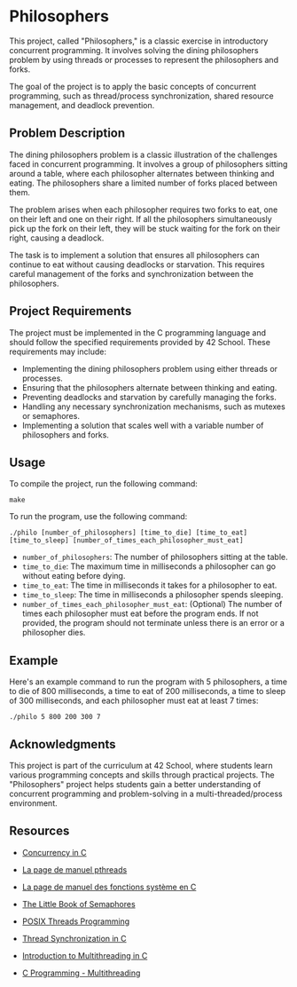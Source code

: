 # Philosophers

This project, called "Philosophers," is a classic exercise in introductory concurrent programming. It involves solving the dining philosophers problem by using threads or processes to represent the philosophers and forks.

The goal of the project is to apply the basic concepts of concurrent programming, such as thread/process synchronization, shared resource management, and deadlock prevention.

## Problem Description

The dining philosophers problem is a classic illustration of the challenges faced in concurrent programming. It involves a group of philosophers sitting around a table, where each philosopher alternates between thinking and eating. The philosophers share a limited number of forks placed between them.

The problem arises when each philosopher requires two forks to eat, one on their left and one on their right. If all the philosophers simultaneously pick up the fork on their left, they will be stuck waiting for the fork on their right, causing a deadlock.

The task is to implement a solution that ensures all philosophers can continue to eat without causing deadlocks or starvation. This requires careful management of the forks and synchronization between the philosophers.

## Project Requirements

The project must be implemented in the C programming language and should follow the specified requirements provided by 42 School. These requirements may include:

- Implementing the dining philosophers problem using either threads or processes.
- Ensuring that the philosophers alternate between thinking and eating.
- Preventing deadlocks and starvation by carefully managing the forks.
- Handling any necessary synchronization mechanisms, such as mutexes or semaphores.
- Implementing a solution that scales well with a variable number of philosophers and forks.

## Usage

To compile the project, run the following command:
``` shell
make
```

To run the program, use the following command:
``` shell
./philo [number_of_philosophers] [time_to_die] [time_to_eat] [time_to_sleep] [number_of_times_each_philosopher_must_eat]
```

- `number_of_philosophers`: The number of philosophers sitting at the table.
- `time_to_die`: The maximum time in milliseconds a philosopher can go without eating before dying.
- `time_to_eat`: The time in milliseconds it takes for a philosopher to eat.
- `time_to_sleep`: The time in milliseconds a philosopher spends sleeping.
- `number_of_times_each_philosopher_must_eat`: (Optional) The number of times each philosopher must eat before the program ends. If not provided, the program should not terminate unless there is an error or a philosopher dies.

## Example

Here's an example command to run the program with 5 philosophers, a time to die of 800 milliseconds, a time to eat of 200 milliseconds, a time to sleep of 300 milliseconds, and each philosopher must eat at least 7 times:
``` shell
./philo 5 800 200 300 7
```

## Acknowledgments

This project is part of the curriculum at 42 School, where students learn various programming concepts and skills through practical projects. The "Philosophers" project helps students gain a better understanding of concurrent programming and problem-solving in a multi-threaded/process environment.

## Resources

- [Concurrency in C](https://www.cs.cf.ac.uk/Dave/C/CE.html)

- [La page de manuel pthreads](https://man7.org/linux/man-pages/man7/pthreads.7.html)

- [La page de manuel des fonctions système en C](https://man7.org/linux/man-pages/man2/)

- [The Little Book of Semaphores](http://greenteapress.com/wp/semaphores/)

- [POSIX Threads Programming](https://www.cs.cf.ac.uk/Dave/C/CE.html)

- [Thread Synchronization in C](https://www.geeksforgeeks.org/thread-synchronization-in-c/)

- [Introduction to Multithreading in C](https://www.tutorialspoint.com/multithreading-in-c)

- [C Programming - Multithreading](https://www.studytonight.com/c/multithreading-in-c.php)

